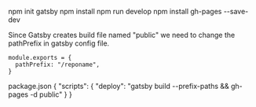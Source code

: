 npm init gatsby
npm install
npm run develop
npm install gh-pages --save-dev


Since Gatsby creates build file named "public"
we need to change the pathPrefix in gatsby config file. 
```
module.exports = {
  pathPrefix: "/reponame",
}
```

package.json
{
  "scripts": {
    "deploy": "gatsby build --prefix-paths && gh-pages -d public"
  }
}